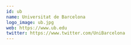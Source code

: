 ```yaml
---
id: ub
name: Universitat de Barcelona
logo_image: ub.jpg
web: https://www.ub.edu
twitter: https://www.twitter.com/UniBarcelona
---
```

